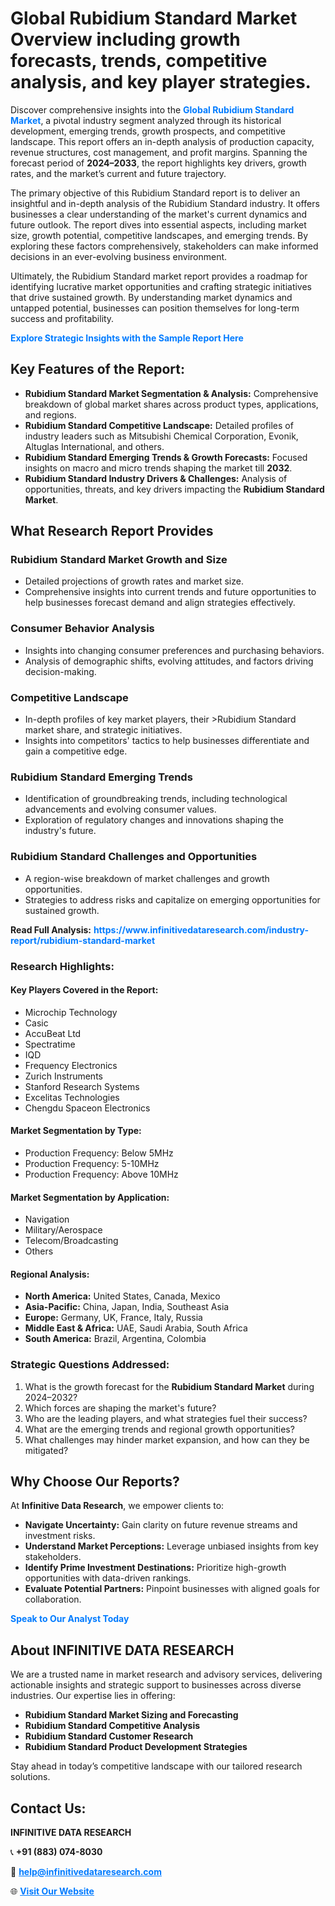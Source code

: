 <h1>Global Rubidium Standard Market Overview including growth forecasts, trends, competitive analysis, and key player strategies.</h1>
<p>
Discover comprehensive insights into the 
<a href="https://www.infinitivedataresearch.com/industry-report/rubidium-standard-market" rel="dofollow" style="color: #007BFF; text-decoration: none;"><strong>Global Rubidium Standard Market</strong></a>, a pivotal industry segment analyzed through its historical development, emerging trends, growth prospects, and competitive landscape. This report offers an in-depth analysis of production capacity, revenue structures, cost management, and profit margins. Spanning the forecast period of <strong>2024–2033</strong>, the report highlights key drivers, growth rates, and the market’s current and future trajectory.
</p>
<p>
The primary objective of this Rubidium Standard report is to deliver an insightful and in-depth analysis of the Rubidium Standard industry. It offers businesses a clear understanding of the market's current dynamics and future outlook. The report dives into essential aspects, including market size, growth potential, competitive landscapes, and emerging trends. By exploring these factors comprehensively, stakeholders can make informed decisions in an ever-evolving business environment.
</p>
<p>
Ultimately, the Rubidium Standard market report provides a roadmap for identifying lucrative market opportunities and crafting strategic initiatives that drive sustained growth. By understanding market dynamics and untapped potential, businesses can position themselves for long-term success and profitability.
</p>
<p>
<a href="https://www.infinitivedataresearch.com/request-sample/reportId=107114" style="color: #007BFF; text-decoration: none;"><strong>Explore Strategic Insights with the Sample Report Here</strong></a>
</p>

<h2>Key Features of the Report:</h2>
<ul>
<li><strong>Rubidium Standard Market Segmentation & Analysis:</strong> Comprehensive breakdown of global market shares across product types, applications, and regions.</li>
<li><strong>Rubidium Standard Competitive Landscape:</strong> Detailed profiles of industry leaders such as Mitsubishi Chemical Corporation, Evonik, Altuglas International, and others.</li>
<li><strong>Rubidium Standard Emerging Trends & Growth Forecasts:</strong> Focused insights on macro and micro trends shaping the market till <strong>2032</strong>.</li>
<li><strong>Rubidium Standard Industry Drivers & Challenges:</strong> Analysis of opportunities, threats, and key drivers impacting the <strong>Rubidium Standard Market</strong>.</li>
</ul>

<h2>What Research Report Provides</h2>
<h3>Rubidium Standard Market Growth and Size</h3>
<ul>
<li>Detailed projections of growth rates and market size.</li>
<li>Comprehensive insights into current trends and future opportunities to help businesses forecast demand and align strategies effectively.</li>
</ul>

<h3>Consumer Behavior Analysis</h3>
<ul>
<li>Insights into changing consumer preferences and purchasing behaviors.</li>
<li>Analysis of demographic shifts, evolving attitudes, and factors driving decision-making.</li>
</ul>

<h3>Competitive Landscape</h3>
<ul>
<li>In-depth profiles of key market players, their >Rubidium Standard market share, and strategic initiatives.</li>
<li>Insights into competitors' tactics to help businesses differentiate and gain a competitive edge.</li>
</ul>

<h3>Rubidium Standard Emerging Trends</h3>
<ul>
<li>Identification of groundbreaking trends, including technological advancements and evolving consumer values.</li>
<li>Exploration of regulatory changes and innovations shaping the industry's future.</li>
</ul>

<h3>Rubidium Standard Challenges and Opportunities</h3>
<ul>
<li>A region-wise breakdown of market challenges and growth opportunities.</li>
<li>Strategies to address risks and capitalize on emerging opportunities for sustained growth.</li>
</ul>
<p><strong>Read Full Analysis:</strong> <a href="https://www.infinitivedataresearch.com/industry-report/rubidium-standard-market" rel="dofollow" style="color: #007BFF; text-decoration: none;"><strong>https://www.infinitivedataresearch.com/industry-report/rubidium-standard-market</strong></a></p>
<h3>Research Highlights:</h3>
<h4>Key Players Covered in the Report:</h4>
<ul><li>Microchip Technology</li><li>Casic</li><li>AccuBeat Ltd</li><li>Spectratime</li><li>IQD</li><li>Frequency Electronics</li><li>Zurich Instruments</li><li>Stanford Research Systems</li><li>Excelitas Technologies</li><li>Chengdu Spaceon Electronics</li></ul>
<h4>Market Segmentation by Type:</h4>
<ul><li>Production Frequency: Below 5MHz</li><li>Production Frequency: 5-10MHz</li><li>Production Frequency: Above 10MHz</li></ul>
<h4>Market Segmentation by Application:</h4>
<ul><li>Navigation</li><li>Military/Aerospace</li><li>Telecom/Broadcasting</li><li>Others</li></ul>

<h4>Regional Analysis:</h4>
<ul>
<li><strong>North America:</strong> United States, Canada, Mexico</li>
<li><strong>Asia-Pacific:</strong> China, Japan, India, Southeast Asia</li>
<li><strong>Europe:</strong> Germany, UK, France, Italy, Russia</li>
<li><strong>Middle East & Africa:</strong> UAE, Saudi Arabia, South Africa</li>
<li><strong>South America:</strong> Brazil, Argentina, Colombia</li>
</ul>

<h3>Strategic Questions Addressed:</h3>
<ol>
<li>What is the growth forecast for the <strong>Rubidium Standard Market</strong> during 2024–2032?</li>
<li>Which forces are shaping the market's future?</li>
<li>Who are the leading players, and what strategies fuel their success?</li>
<li>What are the emerging trends and regional growth opportunities?</li>
<li>What challenges may hinder market expansion, and how can they be mitigated?</li>
</ol>

<h2>Why Choose Our Reports?</h2>
<p>At <strong>Infinitive Data Research</strong>, we empower clients to:</p>
<ul>
<li><strong>Navigate Uncertainty:</strong> Gain clarity on future revenue streams and investment risks.</li>
<li><strong>Understand Market Perceptions:</strong> Leverage unbiased insights from key stakeholders.</li>
<li><strong>Identify Prime Investment Destinations:</strong> Prioritize high-growth opportunities with data-driven rankings.</li>
<li><strong>Evaluate Potential Partners:</strong> Pinpoint businesses with aligned goals for collaboration.</li>
</ul>
<p><a href="https://www.infinitivedataresearch.com/industry-report/rubidium-standard-market" rel="dofollow" style="color: #007BFF; text-decoration: none;"><strong>Speak to Our Analyst Today</strong></a></p>

<h2>About INFINITIVE DATA RESEARCH</h2>
<p>We are a trusted name in market research and advisory services, delivering actionable insights and strategic support to businesses across diverse industries. Our expertise lies in offering:</p>
<ul>
<li><strong>Rubidium Standard Market Sizing and Forecasting</strong></li>
<li><strong>Rubidium Standard Competitive Analysis</strong></li>
<li><strong>Rubidium Standard Customer Research</strong></li>
<li><strong>Rubidium Standard Product Development Strategies</strong></li>
</ul>
<p>Stay ahead in today’s competitive landscape with our tailored research solutions.</p>

<h2>Contact Us:</h2>
<p><strong>INFINITIVE DATA RESEARCH</strong></p>
<p>📞 <strong>+91 (883) 074-8030</strong></p>
<p>📧 <strong><a href="mailto:help@infinitivedataresearch.com" style="color: #007BFF;">help@infinitivedataresearch.com</a></strong></p>
<p>🌐 <strong><a href="https://www.infinitivedataresearch.com" rel="dofollow" style="color: #007BFF;">Visit Our Website</a></strong></p>